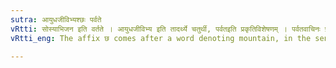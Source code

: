 ```yaml
---
sutra: आयुधजीविभ्यश्छः पर्वते
vRtti: सोस्याभिजन इति वर्तते । आयुधजीविभ्य इति तादर्थ्ये चतुर्थी, पर्वतइति प्रकृतिविशेषणम् । पर्वतवाचिनः प्रथमासमर्थादभिजनादस्येति षष्ठ्यर्थे छः प्रत्ययो भवति ॥
vRtti_eng: The affix छ comes after a word denoting mountain, in the sense of 'this is his mother-land', when it is a person who lives by arms.

---
```

